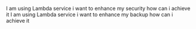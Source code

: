 I am using Lambda service i want to enhance my security how can i achieve it 
I am using Lambda service i want to enhance my backup how can i achieve it